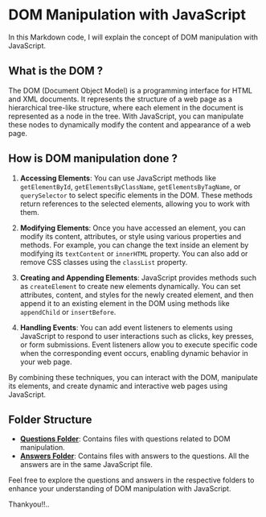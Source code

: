 # DOM Manipulation with JavaScript

In this Markdown code, I will explain the concept of DOM manipulation with JavaScript.

## What is the DOM ?

The DOM (Document Object Model) is a programming interface for HTML and XML documents. It represents the structure of a web page as a hierarchical tree-like structure, where each element in the document is represented as a node in the tree. With JavaScript, you can manipulate these nodes to dynamically modify the content and appearance of a web page.

## How is DOM manipulation done ?

1. **Accessing Elements**: You can use JavaScript methods like `getElementById`, `getElementsByClassName`, `getElementsByTagName`, or `querySelector` to select specific elements in the DOM. These methods return references to the selected elements, allowing you to work with them.

2. **Modifying Elements**: Once you have accessed an element, you can modify its content, attributes, or style using various properties and methods. For example, you can change the text inside an element by modifying its `textContent` or `innerHTML` property. You can also add or remove CSS classes using the `classList` property.

3. **Creating and Appending Elements**: JavaScript provides methods such as `createElement` to create new elements dynamically. You can set attributes, content, and styles for the newly created element, and then append it to an existing element in the DOM using methods like `appendChild` or `insertBefore`.

4. **Handling Events**: You can add event listeners to elements using JavaScript to respond to user interactions such as clicks, key presses, or form submissions. Event listeners allow you to execute specific code when the corresponding event occurs, enabling dynamic behavior in your web page.

By combining these techniques, you can interact with the DOM, manipulate its elements, and create dynamic and interactive web pages using JavaScript.

## Folder Structure

- [**Questions Folder**](https://github.com/deep-ansingkar/DOM-manipulation-with-Javascript/tree/main/DOM%20Assignment): Contains files with questions related to DOM manipulation.
- [**Answers Folder**](https://github.com/deep-ansingkar/DOM-manipulation-with-Javascript/tree/main/Solutins%20of%20the%20Assignment): Contains files with answers to the questions. All the answers are in the same JavaScript file.

Feel free to explore the questions and answers in the respective folders to enhance your understanding of DOM manipulation with JavaScript.

Thankyou!!..
